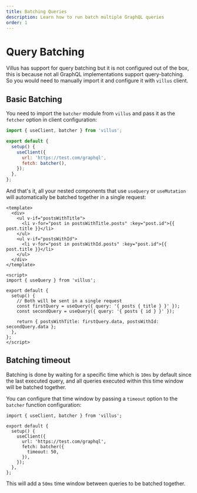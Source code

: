 ```yaml
---
title: Batching Queries
description: Learn how to run batch multiple GraphQL queries
order: 1
---
```


# Query Batching

Villus has support for query batching but it is not configured out of the box, this is because not all GraphQL implementations support query-batching. So you would need to manually import it and configure it with `villus` client.

## Basic Batching

You need to import the `batcher` module from `villus` and pass it as the `fetcher` option in client configuration:

```js
import { useClient, batcher } from 'villus';

export default {
  setup() {
    useClient({
      url: 'https://test.com/graphql',
      fetch: batcher(),
    });
  },
};
```

And that's it, all your nested components that use `useQuery` or `useMutation` will automatically be batched together in a single request:

```vue
<template>
  <div>
    <ul v-if="postsWithTitle">
      <li v-for="post in postsWithTitle.posts" :key="post.id">{{ post.title }}</li>
    </ul>
    <ul v-if="postsWithId">
      <li v-for="post in postsWithId.posts" :key="post.id">{{ post.title }}</li>
    </ul>
  </div>
</template>

<script>
import { useQuery } from 'villus';

export default {
  setup() {
    // Both will be sent in a single request
    const firstQuery = useQuery({ query: '{ posts { title } }' });
    const secondQuery = useQuery({ query: '{ posts { id } }' });

    return { postsWithTitle: firstQuery.data, postsWithId: secondQuery.data };
  },
};
</script>
```

## Batching timeout

Batching is done by waiting for a specific time which is `10ms` by default since the last executed query, and all queries executed within this time window will be batched together.

You can configure that time window by passing a `timeout` option to the `batcher` function configuration:

```js{8}
import { useClient, batcher } from 'villus';

export default {
  setup() {
    useClient({
      url: 'https://test.com/graphql',
      fetch: batcher({
        timeout: 50,
      }),
    });
  },
};
```

This will add a `50ms` time window between queries to be batched together.
